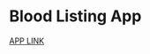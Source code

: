 # Blood Listing App
[APP LINK](https://drive.google.com/file/d/1BafRTT-iaDxvx_2V4MnQ4rWCYeMczHMU/view?usp=sharing)


